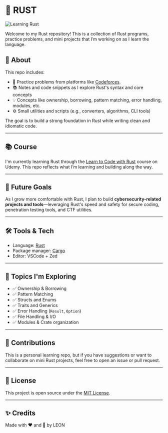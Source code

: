 # 🦀 RUST

![Learning Rust](https://cdnb.artstation.com/p/assets/images/images/042/806/685/original/terrified-of-ice-cream-ferrisrust-frame.gif?1635480129)

Welcome to my Rust repository! This is a collection of Rust programs, practice problems, and mini projects that I’m working on as I learn the language.

## 🚀 About

This repo includes:

- 🧪 Practice problems from platforms like [Codeforces](https://codeforces.com).
- 📚 Notes and code snippets as I explore Rust's syntax and core concepts
- 💡 Concepts like ownership, borrowing, pattern matching, error handling, modules, etc.
- ⚙️ Small utilities and scripts (e.g., converters, algorithms, CLI tools) 

The goal is to build a strong foundation in Rust while writing clean and idiomatic code.

---

## 📚 Course

I'm currently learning Rust through the [Learn to Code with Rust](https://www.udemy.com/course/learn-to-code-with-rust/) course on Udemy. This repo reflects what I’m learning and building along the way.

---

## 🔐 Future Goals

As I grow more comfortable with Rust, I plan to build **cybersecurity-related projects and tools**—leveraging Rust's speed and safety for secure coding, penetration testing tools, and CTF utilities.

---

## 🛠️ Tools & Tech

- Language: [Rust](https://www.rust-lang.org/)
- Package manager: [Cargo](https://doc.rust-lang.org/cargo/)
- Editor: VSCode + Zed

---

## 🧠 Topics I'm Exploring

- ✅ Ownership & Borrowing
- ✅ Pattern Matching
- ✅ Structs and Enums
- ✅ Traits and Generics
- ✅ Error Handling (`Result`, `Option`)
- ✅ File Handling & I/O
- ✅ Modules & Crate organization

---



## 🤝 Contributions

This is a personal learning repo, but if you have suggestions or want to collaborate on mini Rust projects, feel free to open an issue or pull request.

---

## 📜 License

This project is open source under the [MIT License](LICENSE).

---

## ✨ Credits

Made with ❤️ and 🦀 by LEON
